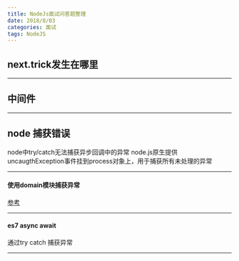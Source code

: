 ```yaml
---
title: NodeJs面试问答题整理
date: 2018/8/03
categories: 面试
tags: NodeJS
---
```


## next.trick发生在哪里

---

## 中间件

---

## node 捕获错误
node中try/catch无法捕获异步回调中的异常 node.js原生提供uncaugthException事件挂到process对象上，用于捕获所有未处理的异常

---

#### 使用domain模块捕获异常
[参考](http://www.alloyteam.com/2013/12/node-js-series-exception-caught/)

---

#### es7 async await
通过try catch 捕获异常

----